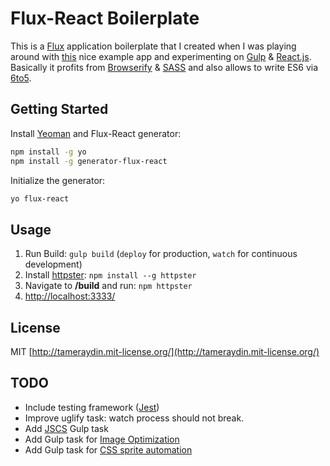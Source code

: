 # Flux-React Boilerplate

This is a [Flux](http://facebook.github.io/flux/) application boilerplate that I created when I was playing around with [this](http://github.com/eggheadio/egghead-react-flux-example) nice example app and experimenting on [Gulp](http://gulpjs.com/) & [React.js](http://facebook.github.io/react/). Basically it profits from [Browserify](http://browserify.org/) & [SASS](http://sass-lang.com/) and also allows to write ES6 via [6to5](https://6to5.org/).

## Getting Started
Install [Yeoman](http://yeoman.io/) and Flux-React generator:

```bash
npm install -g yo
npm install -g generator-flux-react
```

Initialize the generator:

```bash
yo flux-react
```

## Usage
1. Run Build: ``gulp build`` (``deploy`` for production, ``watch`` for continuous development)
2. Install [httpster](http://httpster.net/): ``npm install --g httpster``
3. Navigate to **/build** and run: ``npm httpster``
4. [http://localhost:3333/](http://localhost:3333/)

## License

MIT [http://tameraydin.mit-license.org/](http://tameraydin.mit-license.org/)

## TODO
- Include testing framework ([Jest](https://facebook.github.io/jest/))
- Improve uglify task: watch process should not break.
- Add [JSCS](https://github.com/jscs-dev/gulp-jscs/) Gulp task
- Add Gulp task for [Image Optimization](https://github.com/sindresorhus/gulp-imagemin)
- Add Gulp task for [CSS sprite automation](https://github.com/gobwas/gulp-sprite-generator)
